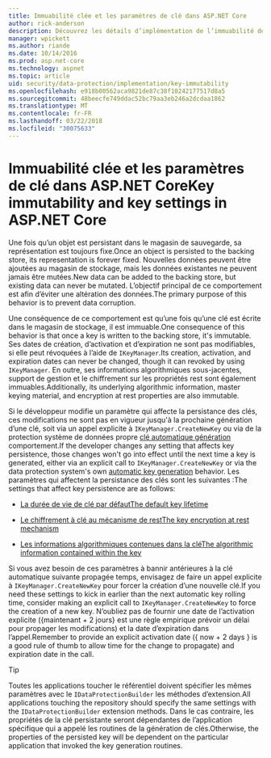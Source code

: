 ```yaml
---
title: Immuabilité clée et les paramètres de clé dans ASP.NET Core
author: rick-anderson
description: Découvrez les détails d’implémentation de l’immuabilité de clé de Protection des données ASP.NET Core API.
manager: wpickett
ms.author: riande
ms.date: 10/14/2016
ms.prod: asp.net-core
ms.technology: aspnet
ms.topic: article
uid: security/data-protection/implementation/key-immutability
ms.openlocfilehash: e918b00562aca9821de87c38f10242177517d8a5
ms.sourcegitcommit: 48beecfe749ddac52bc79aa3eb246a2dcdaa1862
ms.translationtype: MT
ms.contentlocale: fr-FR
ms.lasthandoff: 03/22/2018
ms.locfileid: "30075633"
---
```

# <a name="key-immutability-and-key-settings-in-aspnet-core"></a><span data-ttu-id="5e44c-103">Immuabilité clée et les paramètres de clé dans ASP.NET Core</span><span class="sxs-lookup"><span data-stu-id="5e44c-103">Key immutability and key settings in ASP.NET Core</span></span>

<span data-ttu-id="5e44c-104">Une fois qu’un objet est persistant dans le magasin de sauvegarde, sa représentation est toujours fixe.</span><span class="sxs-lookup"><span data-stu-id="5e44c-104">Once an object is persisted to the backing store, its representation is forever fixed.</span></span> <span data-ttu-id="5e44c-105">Nouvelles données peuvent être ajoutées au magasin de stockage, mais les données existantes ne peuvent jamais être mutées.</span><span class="sxs-lookup"><span data-stu-id="5e44c-105">New data can be added to the backing store, but existing data can never be mutated.</span></span> <span data-ttu-id="5e44c-106">L’objectif principal de ce comportement est afin d’éviter une altération des données.</span><span class="sxs-lookup"><span data-stu-id="5e44c-106">The primary purpose of this behavior is to prevent data corruption.</span></span>

<span data-ttu-id="5e44c-107">Une conséquence de ce comportement est qu’une fois qu’une clé est écrite dans le magasin de stockage, il est immuable.</span><span class="sxs-lookup"><span data-stu-id="5e44c-107">One consequence of this behavior is that once a key is written to the backing store, it's immutable.</span></span> <span data-ttu-id="5e44c-108">Ses dates de création, d’activation et d’expiration ne sont pas modifiables, si elle peut révoquées à l’aide de `IKeyManager`.</span><span class="sxs-lookup"><span data-stu-id="5e44c-108">Its creation, activation, and expiration dates can never be changed, though it can revoked by using `IKeyManager`.</span></span> <span data-ttu-id="5e44c-109">En outre, ses informations algorithmiques sous-jacentes, support de gestion et le chiffrement sur les propriétés rest sont également immuables.</span><span class="sxs-lookup"><span data-stu-id="5e44c-109">Additionally, its underlying algorithmic information, master keying material, and encryption at rest properties are also immutable.</span></span>

<span data-ttu-id="5e44c-110">Si le développeur modifie un paramètre qui affecte la persistance des clés, ces modifications ne sont pas en vigueur jusqu'à la prochaine génération d’une clé, soit via un appel explicite à `IKeyManager.CreateNewKey` ou via de la protection système de données propre [clé automatique génération](xref:security/data-protection/implementation/key-management#data-protection-implementation-key-management) comportement.</span><span class="sxs-lookup"><span data-stu-id="5e44c-110">If the developer changes any setting that affects key persistence, those changes won't go into effect until the next time a key is generated, either via an explicit call to `IKeyManager.CreateNewKey` or via the data protection system's own [automatic key generation](xref:security/data-protection/implementation/key-management#data-protection-implementation-key-management) behavior.</span></span> <span data-ttu-id="5e44c-111">Les paramètres qui affectent la persistance des clés sont les suivantes :</span><span class="sxs-lookup"><span data-stu-id="5e44c-111">The settings that affect key persistence are as follows:</span></span>

* [<span data-ttu-id="5e44c-112">La durée de vie de clé par défaut</span><span class="sxs-lookup"><span data-stu-id="5e44c-112">The default key lifetime</span></span>](xref:security/data-protection/implementation/key-management#data-protection-implementation-key-management)

* [<span data-ttu-id="5e44c-113">Le chiffrement à clé au mécanisme de rest</span><span class="sxs-lookup"><span data-stu-id="5e44c-113">The key encryption at rest mechanism</span></span>](xref:security/data-protection/implementation/key-encryption-at-rest#data-protection-implementation-key-encryption-at-rest)

* [<span data-ttu-id="5e44c-114">Les informations algorithmiques contenues dans la clé</span><span class="sxs-lookup"><span data-stu-id="5e44c-114">The algorithmic information contained within the key</span></span>](xref:security/data-protection/configuration/overview#changing-algorithms-with-usecryptographicalgorithms)

<span data-ttu-id="5e44c-115">Si vous avez besoin de ces paramètres à bannir antérieures à la clé automatique suivante propagée temps, envisagez de faire un appel explicite à `IKeyManager.CreateNewKey` pour forcer la création d’une nouvelle clé.</span><span class="sxs-lookup"><span data-stu-id="5e44c-115">If you need these settings to kick in earlier than the next automatic key rolling time, consider making an explicit call to `IKeyManager.CreateNewKey` to force the creation of a new key.</span></span> <span data-ttu-id="5e44c-116">N’oubliez pas de fournir une date de l’activation explicite ({maintenant + 2 jours} est une règle empirique prévoir un délai pour propager les modifications) et la date d’expiration dans l’appel.</span><span class="sxs-lookup"><span data-stu-id="5e44c-116">Remember to provide an explicit activation date ({ now + 2 days } is a good rule of thumb to allow time for the change to propagate) and expiration date in the call.</span></span>

>[!TIP]
> <span data-ttu-id="5e44c-117">Toutes les applications toucher le référentiel doivent spécifier les mêmes paramètres avec le `IDataProtectionBuilder` les méthodes d’extension.</span><span class="sxs-lookup"><span data-stu-id="5e44c-117">All applications touching the repository should specify the same settings with the `IDataProtectionBuilder` extension methods.</span></span> <span data-ttu-id="5e44c-118">Dans le cas contraire, les propriétés de la clé persistante seront dépendantes de l’application spécifique qui a appelé les routines de la génération de clés.</span><span class="sxs-lookup"><span data-stu-id="5e44c-118">Otherwise, the properties of the persisted key will be dependent on the particular application that invoked the key generation routines.</span></span>
